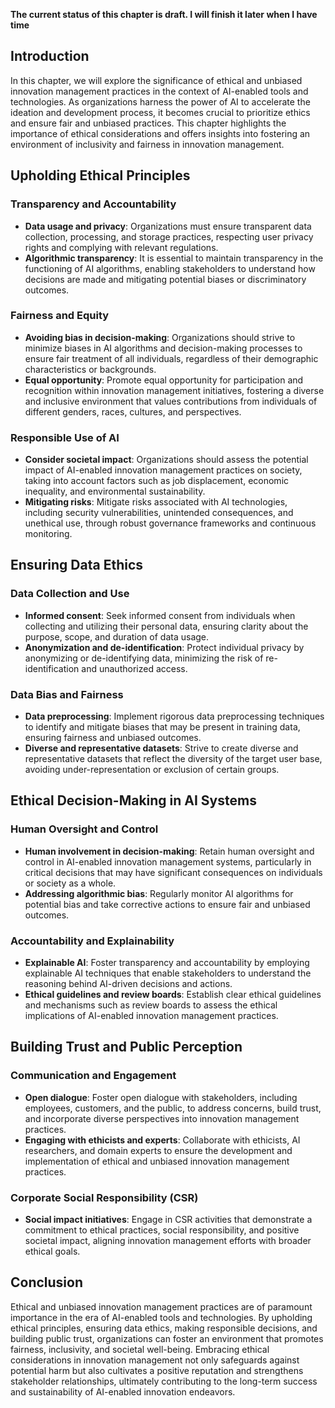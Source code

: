 **The current status of this chapter is draft. I will finish it later when I have time**

Introduction
------------

In this chapter, we will explore the significance of ethical and unbiased innovation management practices in the context of AI-enabled tools and technologies. As organizations harness the power of AI to accelerate the ideation and development process, it becomes crucial to prioritize ethics and ensure fair and unbiased practices. This chapter highlights the importance of ethical considerations and offers insights into fostering an environment of inclusivity and fairness in innovation management.

Upholding Ethical Principles
----------------------------

### Transparency and Accountability

* **Data usage and privacy**: Organizations must ensure transparent data collection, processing, and storage practices, respecting user privacy rights and complying with relevant regulations.
* **Algorithmic transparency**: It is essential to maintain transparency in the functioning of AI algorithms, enabling stakeholders to understand how decisions are made and mitigating potential biases or discriminatory outcomes.

### Fairness and Equity

* **Avoiding bias in decision-making**: Organizations should strive to minimize biases in AI algorithms and decision-making processes to ensure fair treatment of all individuals, regardless of their demographic characteristics or backgrounds.
* **Equal opportunity**: Promote equal opportunity for participation and recognition within innovation management initiatives, fostering a diverse and inclusive environment that values contributions from individuals of different genders, races, cultures, and perspectives.

### Responsible Use of AI

* **Consider societal impact**: Organizations should assess the potential impact of AI-enabled innovation management practices on society, taking into account factors such as job displacement, economic inequality, and environmental sustainability.
* **Mitigating risks**: Mitigate risks associated with AI technologies, including security vulnerabilities, unintended consequences, and unethical use, through robust governance frameworks and continuous monitoring.

Ensuring Data Ethics
--------------------

### Data Collection and Use

* **Informed consent**: Seek informed consent from individuals when collecting and utilizing their personal data, ensuring clarity about the purpose, scope, and duration of data usage.
* **Anonymization and de-identification**: Protect individual privacy by anonymizing or de-identifying data, minimizing the risk of re-identification and unauthorized access.

### Data Bias and Fairness

* **Data preprocessing**: Implement rigorous data preprocessing techniques to identify and mitigate biases that may be present in training data, ensuring fairness and unbiased outcomes.
* **Diverse and representative datasets**: Strive to create diverse and representative datasets that reflect the diversity of the target user base, avoiding under-representation or exclusion of certain groups.

Ethical Decision-Making in AI Systems
-------------------------------------

### Human Oversight and Control

* **Human involvement in decision-making**: Retain human oversight and control in AI-enabled innovation management systems, particularly in critical decisions that may have significant consequences on individuals or society as a whole.
* **Addressing algorithmic bias**: Regularly monitor AI algorithms for potential bias and take corrective actions to ensure fair and unbiased outcomes.

### Accountability and Explainability

* **Explainable AI**: Foster transparency and accountability by employing explainable AI techniques that enable stakeholders to understand the reasoning behind AI-driven decisions and actions.
* **Ethical guidelines and review boards**: Establish clear ethical guidelines and mechanisms such as review boards to assess the ethical implications of AI-enabled innovation management practices.

Building Trust and Public Perception
------------------------------------

### Communication and Engagement

* **Open dialogue**: Foster open dialogue with stakeholders, including employees, customers, and the public, to address concerns, build trust, and incorporate diverse perspectives into innovation management practices.
* **Engaging with ethicists and experts**: Collaborate with ethicists, AI researchers, and domain experts to ensure the development and implementation of ethical and unbiased innovation management practices.

### Corporate Social Responsibility (CSR)

* **Social impact initiatives**: Engage in CSR activities that demonstrate a commitment to ethical practices, social responsibility, and positive societal impact, aligning innovation management efforts with broader ethical goals.

Conclusion
----------

Ethical and unbiased innovation management practices are of paramount importance in the era of AI-enabled tools and technologies. By upholding ethical principles, ensuring data ethics, making responsible decisions, and building public trust, organizations can foster an environment that promotes fairness, inclusivity, and societal well-being. Embracing ethical considerations in innovation management not only safeguards against potential harm but also cultivates a positive reputation and strengthens stakeholder relationships, ultimately contributing to the long-term success and sustainability of AI-enabled innovation endeavors.

